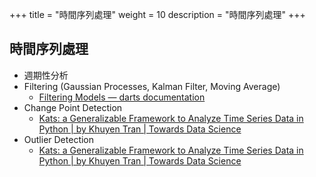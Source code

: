+++
title = "時間序列處理"
weight = 10
description = "時間序列處理"
+++


## 時間序列處理

- 週期性分析
- Filtering (Gaussian Processes, Kalman Filter, Moving Average)
    - [Filtering Models — darts documentation](https://unit8co.github.io/darts/generated_api/darts.models.filtering.html)
- Change Point Detection
    - [Kats: a Generalizable Framework to Analyze Time Series Data in Python | by Khuyen Tran | Towards Data Science](https://towardsdatascience.com/kats-a-generalizable-framework-to-analyze-time-series-data-in-python-3c8d21efe057)
- Outlier Detection
    - [Kats: a Generalizable Framework to Analyze Time Series Data in Python | by Khuyen Tran | Towards Data Science](https://towardsdatascience.com/kats-a-generalizable-framework-to-analyze-time-series-data-in-python-3c8d21efe057)

